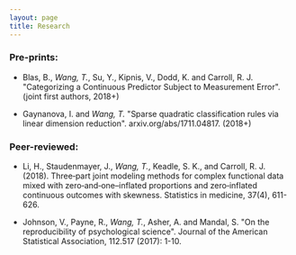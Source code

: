 ```yaml
---
layout: page
title: Research
---
```

### Pre-prints:
- Blas, B., *Wang, T.*, Su, Y., Kipnis, V., Dodd, K. and Carroll, R. J. "Categorizing a Continuous Predictor Subject to Measurement Error". (joint first authors, 2018+)

- Gaynanova, I. and _Wang, T._ "Sparse quadratic classification rules via linear dimension reduction". arxiv.org/abs/1711.04817. (2018+)

### Peer-reviewed:

- Li, H., Staudenmayer, J., *Wang, T.*, Keadle, S. K., and Carroll, R. J. (2018). Three‐part joint modeling methods for complex functional data mixed with zero‐and‐one–inflated proportions and zero‐inflated continuous outcomes with skewness. Statistics in medicine, 37(4), 611-626.

- Johnson, V., Payne, R., *Wang, T.*, Asher, A. and Mandal, S.
"On the reproducibility of psychological science". Journal of the American Statistical Association, 112.517 (2017): 1-10.
